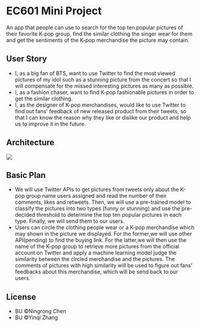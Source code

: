 # EC601 Mini Project
An app that people can use to search for the top ten popular pictures of their favorite K-pop group, find the similar clothing the singer wear for them and get the sentiments of the K-pop merchandise the picture may contain. 

## User Story
* I, as a big fan of BTS, want to use Twitter to find the most viewed pictures of my idol such as a stunning picture from the concert so that I will compensate for the missed interesting pictures as many as possible.
* I, as a fashion chaser, want to find K-pop fashionable pictures in order to get the similar clothing.
* I, as the designer of K-pop merchandises, would like to use Twitter to find out fans' feedback of new released product from their tweets, so that I can know the reason why they like or dislike our product and help us to improve it in the future.

## Architecture
![](https://github.com/Bunny-Nora/EC601-Miniproject/tree/master/img/Architecture.png)

## Basic Plan
* We will use Twitter APIs to get pictures from tweets only about the K-pop group name users assigned and read the number of their comments, likes and retweets. Then, we will use a pre-trained model to classify the pictures into two types (funny or stunning) and use the pre-decided threshold to determine the top ten popular pictures in each type. Finally, we will send them to our users.
* Users can circle the clothing people wear or a K-pop merchandise which may shown in the picture we displayed. For the former,we will use other API(pending) to find the buying link. For the latter,we will then use the name of the K-pop group to retrieve more pictures from the official account on Twitter and apply a machine learning model judge the similarity between the circled merchandise and the pictures. The comments of pictures with high similarity will be used to figure out fans’ feedbacks about this merchandise, which will be send back to our users.

## License
* BU ©Ningrong Chen
* BU ©Yinqi Zhang
